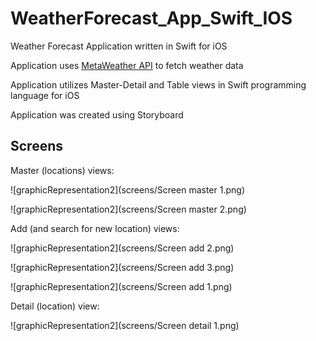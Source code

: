 # WeatherForecast_App_Swift_IOS
Weather Forecast Application written in Swift for iOS

Application uses [MetaWeather API](https://www.metaweather.com/api/) to fetch weather data

Application utilizes Master-Detail and Table views in Swift programming language for iOS

Application was created using Storyboard

## Screens
Master (locations) views:

![graphicRepresentation2](screens/Screen master 1.png)

![graphicRepresentation2](screens/Screen master 2.png)

Add (and search for new location) views:

![graphicRepresentation2](screens/Screen add 2.png)

![graphicRepresentation2](screens/Screen add 3.png)

![graphicRepresentation2](screens/Screen add 1.png)

Detail (location) view:

![graphicRepresentation2](screens/Screen detail 1.png)